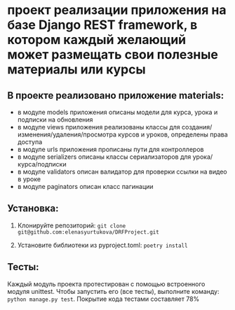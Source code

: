 # проект реализации приложения на базе Django REST framework, в котором каждый желающий может размещать свои полезные материалы или курсы
## В проекте реализовано приложение materials:
* в модуле models приложения описаны модели для курса, урока и подписки на обновления
* в модуле views приложения реализованы классы для создания/изменения/удаления/просмотра курсов и уроков,
определены права доступа
* в модуле urls приложения прописаны пути для контроллеров
* в модуле serializers описаны классы сериализаторов для урока/курса/подписки
* в модуле validators описан валидатор для проверки ссылки на видео в уроке
* в модуле paginators описан класс пагинации

## Установка:
1. Клонируйте репозиторий:
```git clone git@github.com:elenasyurtukova/DRFProject.git```

2. Установите библиотеки из pyproject.toml:
```poetry install```

## Тесты:
Каждый модуль проекта протестирован с помощью встроенного модуля unittest.
Чтобы запустить его (все тесты), выполните команду: ```python manage.py test```.
Покрытие кода тестами составляет 78%  